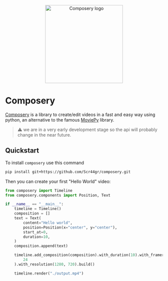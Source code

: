 <p align="center">
    <img width="248" height="250" src="https://github.com/user-attachments/assets/31828009-02b7-442b-9e70-7d1c4c04d53e" alt="Composery logo">
</p>

# Composery

[Composery](https://github.com/Scr44gr/composery) is a library to create/edit videos in a fast and easy way using python, an alternative to the famous [MoviePy](https://github.com/Zulko/moviepy) library.

> ⚠️ we are in a very early development stage so the api will probably change in the near future.

## Quickstart
To install `composery` use this command

```bash
pip install git+https://github.com/Scr44gr/composery.git
```

Then you can create your first "Hello World" video:

```python
from composery import Timeline
from composery.components import Position, Text

if __name__ == "__main__":
    timeline = Timeline()
    composition = []
    text = Text(
        content="Hello world",
        position=Position(x="center", y="center"),
        start_at=0,
        duration=10,
    )
    composition.append(text)

    timeline.add_composition(composition).with_duration(10).with_framerate(
        24
    ).with_resolution(1280, 720).build()

    timeline.render("./output.mp4")

```
